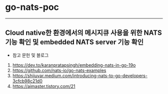 # go-nats-poc
---
Cloud native한 환경에서의 메시지큐 사용을 위한 NATS 기능 확인 및 embedded NATS server 기능 확인
---
- 참고 문헌 및 블로그
1. https://dev.to/karanpratapsingh/embedding-nats-in-go-19o
2. https://github.com/nats-io/go-nats-examples
3. https://shijuvar.medium.com/introducing-nats-to-go-developers-3cfcb98c21d0
4. https://aimaster.tistory.com/21
